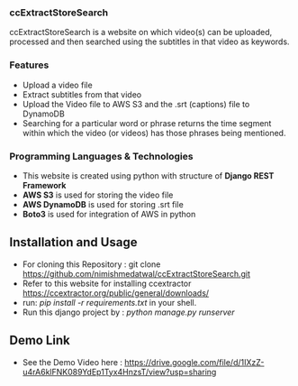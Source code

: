 ### ccExtractStoreSearch
ccExtractStoreSearch is a website on which video(s) can be uploaded, processed and then searched using the subtitles in that video as keywords.


### **Features**
- Upload a video file
- Extract subtitles from that video 
- Upload the Video file to AWS S3 and the .srt (captions) file to DynamoDB
- Searching for a particular word or phrase returns the time segment within which the video (or videos) has those phrases being mentioned.

### Programming Languages & Technologies

- This website is created using python with structure of **Django REST Framework**
- **AWS S3** is used for storing the video file
- **AWS DynamoDB** is used for storing .srt file
- **Boto3** is used for integration of AWS in python

## Installation and Usage
- For cloning this Repository : git clone https://github.com/nimishmedatwal/ccExtractStoreSearch.git
- Refer to this website for installing ccextractor https://ccextractor.org/public/general/downloads/
- run: *pip install -r requirements.txt* in your shell.
- Run this django project by : *python manage.py runserver*

## Demo Link
- See the Demo Video here : https://drive.google.com/file/d/1IXzZ-u4rA6klFNK089YdEp1Tyx4HnzsT/view?usp=sharing
